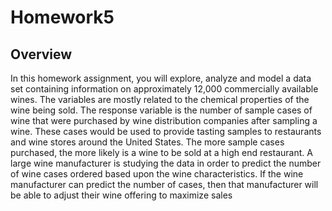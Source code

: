 # Homework5  

## Overview

In this homework assignment, you will explore, analyze and model a data set containing information on
approximately 12,000 commercially available wines. The variables are mostly related to the chemical properties of
the wine being sold. The response variable is the number of sample cases of wine that were purchased by wine
distribution companies after sampling a wine. These cases would be used to provide tasting samples to
restaurants and wine stores around the United States. The more sample cases purchased, the more likely is a
wine to be sold at a high end restaurant. A large wine manufacturer is studying the data in order to predict the
number of wine cases ordered based upon the wine characteristics. If the wine manufacturer can predict the
number of cases, then that manufacturer will be able to adjust their wine offering to maximize sales
